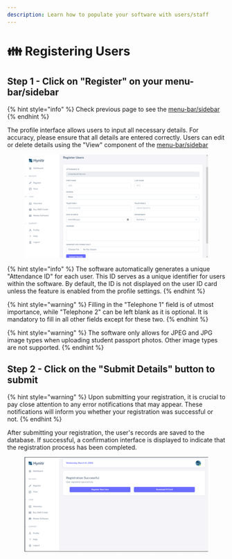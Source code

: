 ```yaml
---
description: Learn how to populate your software with users/staff
---
```


# 👪 Registering Users

## Step 1 - Click on "Register" on your menu-bar/sidebar

{% hint style="info" %}
Check previous page to see the [menu-bar/sidebar](../getting-started/menu-bar-side-bar.md)
{% endhint %}

The profile interface allows users to input all necessary details. For accuracy, please ensure that all details are entered correctly. Users can edit or delete details using the "View" component of the [menu-bar/sidebar](../getting-started/menu-bar-side-bar.md)

<figure><img src="../.gitbook/assets/image_2023-02-28_235820250.png" alt=""><figcaption></figcaption></figure>

{% hint style="info" %}
The software automatically generates a unique "Attendance ID" for each user. This ID serves as a unique identifier for users within the software. By default, the ID is not displayed on the user ID card unless the feature is enabled from the profile settings.
{% endhint %}

{% hint style="warning" %}
Filling in the "Telephone 1" field is of utmost importance, while "Telephone 2" can be left blank as it is optional. It is mandatory to fill in all other fields except for these two.
{% endhint %}

{% hint style="warning" %}
The software only allows for JPEG and JPG image types when uploading student passport photos. Other image types are not supported.
{% endhint %}

## Step 2 - Click on the "Submit Details" button to submit

{% hint style="warning" %}
Upon submitting your registration, it is crucial to pay close attention to any error notifications that may appear. These notifications will inform you whether your registration was successful or not.
{% endhint %}

After submitting your registration, the user's records are saved to the database. If successful, a confirmation interface is displayed to indicate that the registration process has been completed.

<figure><img src="../.gitbook/assets/image_2023-03-01_001208323.png" alt=""><figcaption></figcaption></figure>
